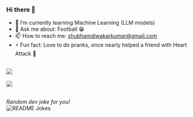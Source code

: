 ### Hi there 👋

- 🌱 I’m currently learning Machine Learning (LLM models)
- 💬 Ask me about: Football 😁
- 📫 How to reach me: <shubhamdiwakarkumar@gmail.com>
- ⚡ Fun fact: Love to do pranks, once nearly helped a friend with Heart Attack 🌝
<br />
<a href="https://github.com/Shubham4359/Shubham4359">
  <img align="center" src="https://github-readme-stats.vercel.app/api?username=Shubham4359&show_icons=true&count_private=true&title_color=CCD6F6&text_color=CCD6F6&icon_color=7276fd&bg_color=22272E&hide=issues&hide_border=1&border_radius=15&custom_title=Stats" />
</a>

<br />
<br />

<a href="https://github.com/Shubham4359/Shubham4359">
  <img align="center" src="https://github-readme-stats.vercel.app/api/top-langs/?username=Shubham4359&layout=compact&title_color=CCD6F6&text_color=CCD6F6&icon_color=2bbc8a&bg_color=22272E&hide_border=1&border_radius=15&custom_title=Languages" />
</a>
<br/>
<br/> 

<i>Random dev joke for you! </i><br>
<img align="center" src="https://readme-jokes.vercel.app/api?bgColor=%23073b4c&textColor=%2306d6a0&aColor=%2306d6a0&borderColor=%2306d6a0" alt="README Jokes">

<!--
**Shubham4359/Shubham4359** is a ✨ _special_ ✨ repository because its `README.md` (this file) appears on your GitHub profile.
